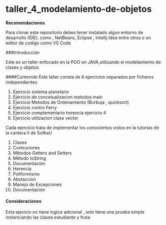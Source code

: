 # taller_4_modelamiento-de-objetos

**Recomendaciones**

Para clonar este repositorio debes tener instalado algun entorno de desarrollo (IDE), como , NetBeans, Eclipse , Intellij Idea entre otros o un editor de codigo como  VS Code

###Introducción

Este es un taller enfocado en la POO en JAVA,utilizando el modelamiento de clases y objetos

####Contenido
Este taller consta de 6 ejercicios separados por ficheros independientes

1. Ejercicio sistema planetario
2. Ejercicio de concetualizacion metodos main
3. Ejercicio Metodos de Ordenamiento (Burbuja , quicksort)
4. Ejercicio contro Ferry
5. Ejercicio complementario herencia ejercicio 4
6. Ejercicio utilizacion clase vector

Cada ejercicio trata de implementar los conocientos vistos en la tutorias de la cantera II de SofkaU
1. Clases
2. Contructores
3. Métodos Getters and Setters 
4. Método toString 
5. Documentación 
6. Herencia
7. Poliformismo
8. Abstaccion
9. Manejo de Excepciones
10. Documentación


#### Consideraciones

Esta ejecicio no tiene logica adicional , solo tiene una prueba simple instanciando las clases estudiante y fruta
